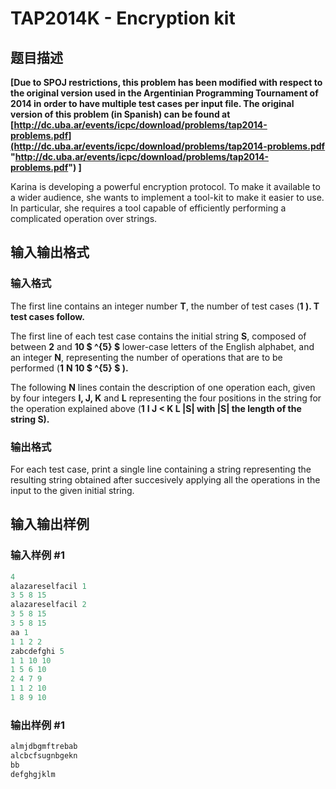 # TAP2014K - Encryption kit

## 题目描述

**\[Due to SPOJ restrictions, this problem has been modified with respect to the original version used in the Argentinian Programming Tournament of 2014 in order to have multiple test cases per input file. The original version of this problem (in Spanish) can be found at [http://dc.uba.ar/events/icpc/download/problems/tap2014-problems.pdf](http://dc.uba.ar/events/icpc/download/problems/tap2014-problems.pdf "http://dc.uba.ar/events/icpc/download/problems/tap2014-problems.pdf") \]**

Karina is developing a powerful encryption protocol. To make it available to a wider audience, she wants to implement a tool-kit to make it easier to use. In particular, she requires a tool capable of efficiently performing a complicated operation over strings.

## 输入输出格式

### 输入格式

The first line contains an integer number **T**, the number of test cases (**1 ). **T** test cases follow.**

The first line of each test case contains the initial string **S**, composed of between **2** and **10 $ ^{5} $** lower-case letters of the English alphabet, and an integer **N**, representing the number of operations that are to be performed (**1** ****N** ****10 $ ^{5} $** ).****

The following **N** lines contain the description of one operation each, given by four integers **I, J, K** and **L** representing the four positions in the string for the operation explained above (**1** ****I** ****J < K** ****L** ****|S|** with **|S|** the length of the string **S**).********

### 输出格式

For each test case, print a single line containing a string representing the resulting string obtained after succesively applying all the operations in the input to the given initial string.

## 输入输出样例

### 输入样例 #1

```cpp
4
alazareselfacil 1
3 5 8 15
alazareselfacil 2
3 5 8 15
3 5 8 15
aa 1
1 1 2 2
zabcdefghi 5
1 1 10 10
1 5 6 10
2 4 7 9
1 1 2 10
1 8 9 10
```


### 输出样例 #1

```cpp
almjdbgmftrebab
alcbcfsugnbgekn
bb
defghgjklm
```


